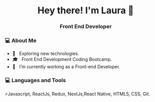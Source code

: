 <h1 align="center">Hey there! I'm Laura 👋 </h1>
<h3 align="center">Front End Developer </h3>
<div>
<div align="left"> 
  <h3> 💻 About Me </h3>

  - 🤔 &nbsp; Exploring new technologies.
  - 🎓 &nbsp; Front End Development Coding Bootcamp.
  - 💼 &nbsp; I’m currently working as a Front-end Developer. 
</div> 
</div>

<div>
  <h3> 💻 Languages and Tools </h3>
  <p>
    ⚡️Javascript, ReactJs, Redux, NextJs,React Native, HTML5, CSS, Git. 
    
  <p>
</div> 
